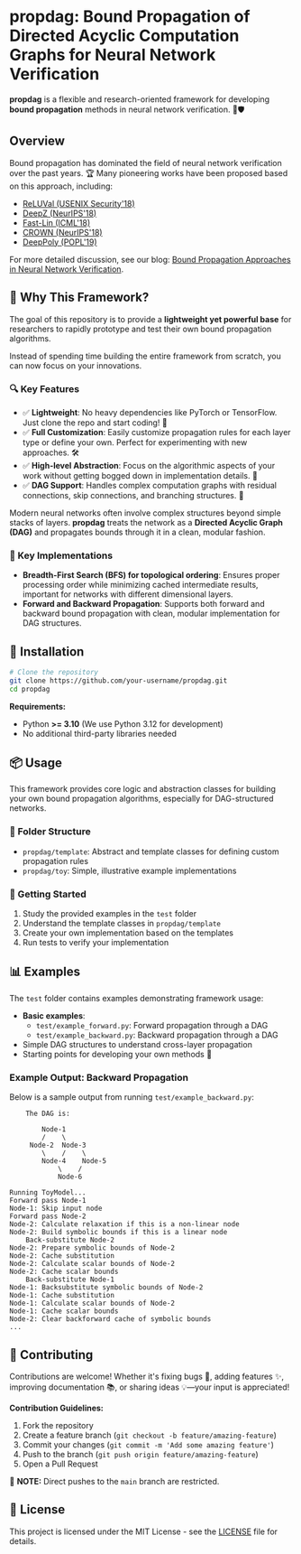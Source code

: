 # propdag: Bound Propagation of Directed Acyclic Computation Graphs for Neural Network Verification

**propdag** is a flexible and research-oriented framework for developing **bound propagation** methods in neural network verification. 🧠🛡️

## Overview

Bound propagation has dominated the field of neural network verification over the past years. 🏆 Many pioneering works have been proposed based on this approach, including:
- [ReLUVal (USENIX Security'18)](https://www.usenix.org/conference/usenixsecurity18/presentation/wang-shiqi)
- [DeepZ (NeurIPS'18)](https://proceedings.neurips.cc/paper_files/paper/2018/hash/f2f446980d8e971ef3da97af089481c3-Abstract.html)
- [Fast-Lin (ICML'18)](https://proceedings.mlr.press/v80/weng18a.html)
- [CROWN (NeurIPS'18)](https://proceedings.neurips.cc/paper/2018/hash/d04863f100d59b3eb688a11f95b0ae60-Abstract.html)
- [DeepPoly (POPL'19)](https://dl.acm.org/doi/abs/10.1145/3290354)

For more detailed discussion, see our blog: [Bound Propagation Approaches in Neural Network Verification](https://zhongkuima.github.io/blogs/bound_prop.html).

## 🎯 Why This Framework?

The goal of this repository is to provide a **lightweight yet powerful base** for researchers to rapidly prototype and test their own bound propagation algorithms.

Instead of spending time building the entire framework from scratch, you can now focus on your innovations.

### 🔍 Key Features

- ✅ **Lightweight**: No heavy dependencies like PyTorch or TensorFlow. Just clone the repo and start coding! 🚀
- ✅ **Full Customization**: Easily customize propagation rules for each layer type or define your own. Perfect for experimenting with new approaches. 🛠️
- ✅ **High-level Abstraction**: Focus on the algorithmic aspects of your work without getting bogged down in implementation details. 🧩
- ✅ **DAG Support**: Handles complex computation graphs with residual connections, skip connections, and branching structures. 🔄

Modern neural networks often involve complex structures beyond simple stacks of layers. **propdag** treats the network as a **Directed Acyclic Graph (DAG)** and propagates bounds through it in a clean, modular fashion.

### 🔑 Key Implementations

- **Breadth-First Search (BFS) for topological ordering**: Ensures proper processing order while minimizing cached intermediate results, important for networks with different dimensional layers.
- **Forward and Backward Propagation**: Supports both forward and backward bound propagation with clean, modular implementation for DAG structures.

## 🔧 Installation

```bash
# Clone the repository
git clone https://github.com/your-username/propdag.git
cd propdag
```

**Requirements:**
- Python **>= 3.10** (We use Python 3.12 for development)
- No additional third-party libraries needed

## 📦 Usage

This framework provides core logic and abstraction classes for building your own bound propagation algorithms, especially for DAG-structured networks.

### 📁 Folder Structure

- `propdag/template`: Abstract and template classes for defining custom propagation rules
- `propdag/toy`: Simple, illustrative example implementations

### 🧪 Getting Started

1. Study the provided examples in the `test` folder
2. Understand the template classes in `propdag/template`
3. Create your own implementation based on the templates
4. Run tests to verify your implementation

## 📊 Examples

The `test` folder contains examples demonstrating framework usage:

- **Basic examples**:
  - `test/example_forward.py`: Forward propagation through a DAG
  - `test/example_backward.py`: Backward propagation through a DAG
- Simple DAG structures to understand cross-layer propagation
- Starting points for developing your own methods 🔧

### Example Output: Backward Propagation

Below is a sample output from running `test/example_backward.py`:

```text
    The DAG is:

        Node-1
        /    \
     Node-2  Node-3
        \    /    \
        Node-4    Node-5
            \    /
            Node-6
    
Running ToyModel...
Forward pass Node-1
Node-1: Skip input node
Forward pass Node-2
Node-2: Calculate relaxation if this is a non-linear node
Node-2: Build symbolic bounds if this is a linear node
	Back-substitute Node-2
Node-2: Prepare symbolic bounds of Node-2
Node-2: Cache substitution
Node-2: Calculate scalar bounds of Node-2
Node-2: Cache scalar bounds
	Back-substitute Node-1
Node-1: Backsubstitute symbolic bounds of Node-2
Node-1: Cache substitution
Node-1: Calculate scalar bounds of Node-2
Node-1: Cache scalar bounds
Node-2: Clear backforward cache of symbolic bounds
...
```

## 🤝 Contributing

Contributions are welcome! Whether it's fixing bugs 🐞, adding features ✨, improving documentation 📚, or sharing ideas 💡—your input is appreciated!

**Contribution Guidelines:**
1. Fork the repository
2. Create a feature branch (`git checkout -b feature/amazing-feature`)
3. Commit your changes (`git commit -m 'Add some amazing feature'`)
4. Push to the branch (`git push origin feature/amazing-feature`)
5. Open a Pull Request

📌 **NOTE:** Direct pushes to the `main` branch are restricted.

## 📄 License

This project is licensed under the MIT License - see the [LICENSE](LICENSE) file for details.
